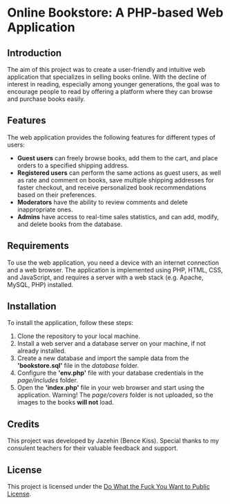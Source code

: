 # Online Bookstore: A PHP-based Web Application

## Introduction
The aim of this project was to create a user-friendly and intuitive web application that specializes in selling books online. With the decline of interest in reading, especially among younger generations, the goal was to encourage people to read by offering a platform where they can browse and purchase books easily.

## Features
The web application provides the following features for different types of users:
- **Guest users** can freely browse books, add them to the cart, and place orders to a specified shipping address.
- **Registered users** can perform the same actions as guest users, as well as rate and comment on books, save multiple shipping addresses for faster checkout, and receive personalized book recommendations based on their preferences.
- **Moderators** have the ability to review comments and delete inappropriate ones.
- **Admins** have access to real-time sales statistics, and can add, modify, and delete books from the database.

## Requirements
To use the web application, you need a device with an internet connection and a web browser. The application is implemented using PHP, HTML, CSS, and JavaScript, and requires a server with a web stack (e.g. Apache, MySQL, PHP) installed.

## Installation
To install the application, follow these steps:
1. Clone the repository to your local machine.
2. Install a web server and a database server on your machine, if not already installed.
3. Create a new database and import the sample data from the **'bookstore.sql'** file in the *database* folder.
4. Configure the **'env.php'** file with your database credentials in the *page/includes* folder.
5. Open the **'index.php'** file in your web browser and start using the application.
Warning! The *page/covers* folder is not uploaded, so the images to the books **will not** load.

## Credits
This project was developed by Jazehin (Bence Kiss). Special thanks to my consulent teachers for their valuable feedback and support.

## License
This project is licensed under the [Do What the Fuck You Want to Public License](http://www.wtfpl.net/).